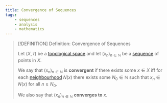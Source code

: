 ```yaml
---
title: Convergence of Sequences
tags:
    - sequences
    - analysis
    - mathematics
---
```


>[!DEFINITION] Definition: Convergence of Sequences
>
>Let $(X, \tau)$ be a [topological space](../../../Topology/Topological%20Spaces/index.md) and let $(x_n)_{n \in \mathbb{N}}$ be a [sequence](Sequences.md) of points in $X$.
>
>We say that $(x_n)_{n \in \mathbb{N}}$ is **convergent** if there exists some $x \in X$ iff for each [neighbourhood](../../../Topology/Topological%20Spaces/Neighborhoods.md) $N(x)$ there exists some $N_0 \in \mathbb{N}$ such that $x_n \in N(x)$ for all $n \ge N_0$.
>
>We also say that $(x_n)_{n \in \mathbb{N}}$ **converges to** $x$.
>